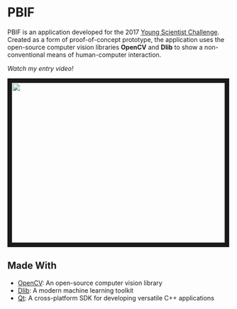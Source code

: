 # PBIF
PBIF is an application developed for the 2017 [Young Scientist Challenge](https://www.youngscientistlab.com/). Created as a form of proof-of-concept prototype, the application uses the open-source computer vision libraries **OpenCV** and **Dlib** to show a non-conventional means of human-computer interaction.


*Watch my entry video!*


<a href="http://www.youtube.com/watch?feature=player_embedded&v=z2vHqlKMIuk" target="_blank"><img src="http://img.youtube.com/vi/z2vHqlKMIuk/0.jpg" width="480" height="360" border="10" /></a>


## Made With
+ [OpenCV](http://opencv.org/): An open-source computer vision library
+ [Dlib](http://dlib.net/): A modern machine learning toolkit
+ [Qt](https://www.qt.io/): A cross-platform SDK for developing versatile C++ applications
